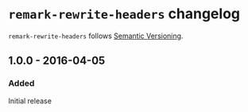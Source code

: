 # `remark-rewrite-headers` changelog

`remark-rewrite-headers` follows [Semantic Versioning][1].

## 1.0.0 - 2016-04-05

### Added

Initial release

 [1]: http://semver.org/
